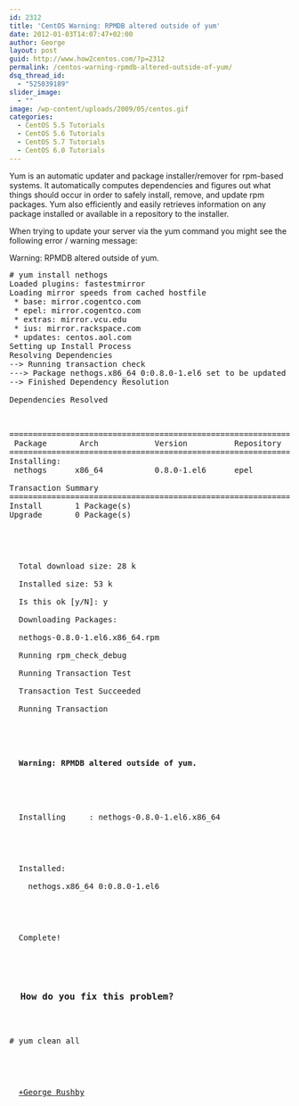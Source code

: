 ```yaml
---
id: 2312
title: 'CentOS Warning: RPMDB altered outside of yum'
date: 2012-01-03T14:07:47+02:00
author: George
layout: post
guid: http://www.how2centos.com/?p=2312
permalink: /centos-warning-rpmdb-altered-outside-of-yum/
dsq_thread_id:
  - "525039189"
slider_image:
  - ""
image: /wp-content/uploads/2009/05/centos.gif
categories:
  - CentOS 5.5 Tutorials
  - CentOS 5.6 Tutorials
  - CentOS 5.7 Tutorials
  - CentOS 6.0 Tutorials
---
```

Yum is an automatic updater and package installer/remover for rpm-based systems. It automatically computes dependencies and figures out what things should occur in order to safely install, remove, and update rpm packages. Yum also efficiently and easily retrieves information on any package installed or available in a repository to the installer.

When trying to update your server via the yum command you might see the following error / warning message:

Warning: RPMDB altered outside of yum.

<pre class="toolbar:2 nums:false nums-toggle:false theme:github font:droid-sans-mono whitespace-before:1 whitespace-after:1 lang:default decode:true"># yum install nethogs
Loaded plugins: fastestmirror
Loading mirror speeds from cached hostfile
 * base: mirror.cogentco.com
 * epel: mirror.cogentco.com
 * extras: mirror.vcu.edu
 * ius: mirror.rackspace.com
 * updates: centos.aol.com
Setting up Install Process
Resolving Dependencies
--> Running transaction check
---> Package nethogs.x86_64 0:0.8.0-1.el6 set to be updated
--> Finished Dependency Resolution

Dependencies Resolved


<pre>
====================================================================
 Package       Arch            Version          Repository     Size
====================================================================
Installing:
 nethogs      x86_64           0.8.0-1.el6      epel          28 k

Transaction Summary
====================================================================
Install       1 Package(s)
Upgrade       0 Package(s)
</pre>


<p>
  Total download size: 28 k<br />
  Installed size: 53 k<br />
  Is this ok [y/N]: y<br />
  Downloading Packages:<br />
  nethogs-0.8.0-1.el6.x86_64.rpm                                   |  28 kB     00:00<br />
  Running rpm_check_debug<br />
  Running Transaction Test<br />
  Transaction Test Succeeded<br />
  Running Transaction
</p>


<h4>
  Warning: RPMDB altered outside of yum.
</h4>


<p>
  Installing     : nethogs-0.8.0-1.el6.x86_64                                       1/1
</p>


<p>
  Installed:<br />
    nethogs.x86_64 0:0.8.0-1.el6
</p>


<p>
  Complete!
</p>


<h3>
  How do you fix this problem?
</h3>


<pre class="toolbar:2 nums:false nums-toggle:false theme:github font:droid-sans-mono whitespace-before:1 whitespace-after:1 lang:default decode:true">
# yum clean all
</pre>


<p>
  <a href="https://plus.google.com/112343473763635198843/about?rel=author">+George Rushby</a>
</p>
